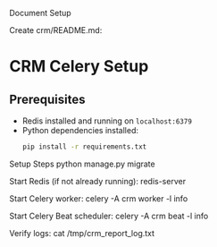 Document Setup

Create crm/README.md:
# CRM Celery Setup

## Prerequisites
- Redis installed and running on `localhost:6379`
- Python dependencies installed:
  ```bash
  pip install -r requirements.txt

Setup Steps
python manage.py migrate


Start Redis (if not already running): redis-server

Start Celery worker: celery -A crm worker -l info

Start Celery Beat scheduler: celery -A crm beat -l info

Verify logs: cat /tmp/crm_report_log.txt

